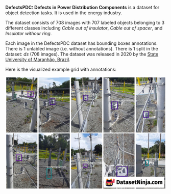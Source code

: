 **DefectsPDC: Defects in Power Distribution Components** is a dataset for object detection tasks. It is used in the energy industry.

The dataset consists of 708 images with 707 labeled objects belonging to 3 different classes including *Cable out of insulator*, *Cable out of spacer*, and *Insulator withour ring*.

Each image in the DefectsPDC dataset has bounding boxes annotations. There is 1 unlabled image (i.e. without annotations). There is 1 split in the dataset: *ds* (708 images). The dataset was released in 2020 by the [State University of Maranhão, Brazil](https://www.uema.br/).

Here is the visualized example grid with annotations:

<img src="https://github.com/dataset-ninja/defects-power-distribution/raw/main/visualizations/horizontal_grid.png">
